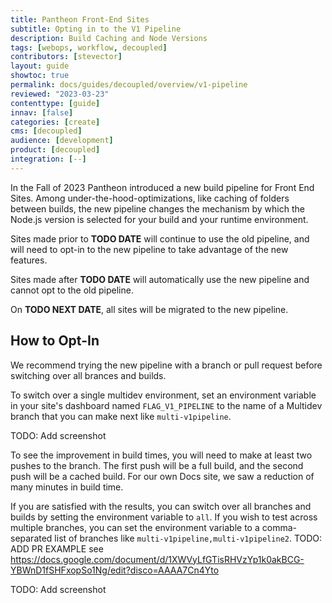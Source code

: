 ```yaml
---
title: Pantheon Front-End Sites
subtitle: Opting in to the V1 Pipeline
description: Build Caching and Node Versions
tags: [webops, workflow, decoupled]
contributors: [stevector]
layout: guide
showtoc: true
permalink: docs/guides/decoupled/overview/v1-pipeline
reviewed: "2023-03-23"
contenttype: [guide]
innav: [false]
categories: [create]
cms: [decoupled]
audience: [development]
product: [decoupled]
integration: [--]
---
```


In the Fall of 2023 Pantheon introduced a new build pipeline for Front End Sites.
Among under-the-hood-optimizations, like caching of folders between builds, the new pipeline changes the mechanism by which the Node.js version is selected for your build and your runtime environment.

Sites made prior to **TODO DATE** will continue to use the old pipeline, and will need to opt-in to the new pipeline to take advantage of the new features.

Sites made after **TODO DATE** will automatically use the new pipeline and cannot opt to the old pipeline.

On **TODO NEXT DATE**, all sites will be migrated to the new pipeline.

## How to Opt-In

We recommend trying the new pipeline with a branch or pull request before switching over all brances and builds.

To switch over a single multidev environment, set an environment variable in your site's dashboard named `FLAG_V1_PIPELINE` to the name of a Multidev branch that you can make next like `multi-v1pipeline`.

TODO: Add screenshot

To see the improvement in build times, you will need to make at least two pushes to the branch.
The first push will be a full build, and the second push will be a cached build.
For our own Docs site, we saw a reduction of many minutes in build time.

If you are satisfied with the results, you can switch over all branches and builds by setting the environment variable to `all`. If you wish to test across multiple branches, you can set the environment variable to a comma-separated list of branches like `multi-v1pipeline,multi-v1pipeline2`. TODO: ADD PR EXAMPLE see https://docs.google.com/document/d/1XWVyLfGTisRHVzYp1k0akBCG-YBWnD1fSHFxopSo1Ng/edit?disco=AAAA7Cn4Yto

TODO: Add screenshot
